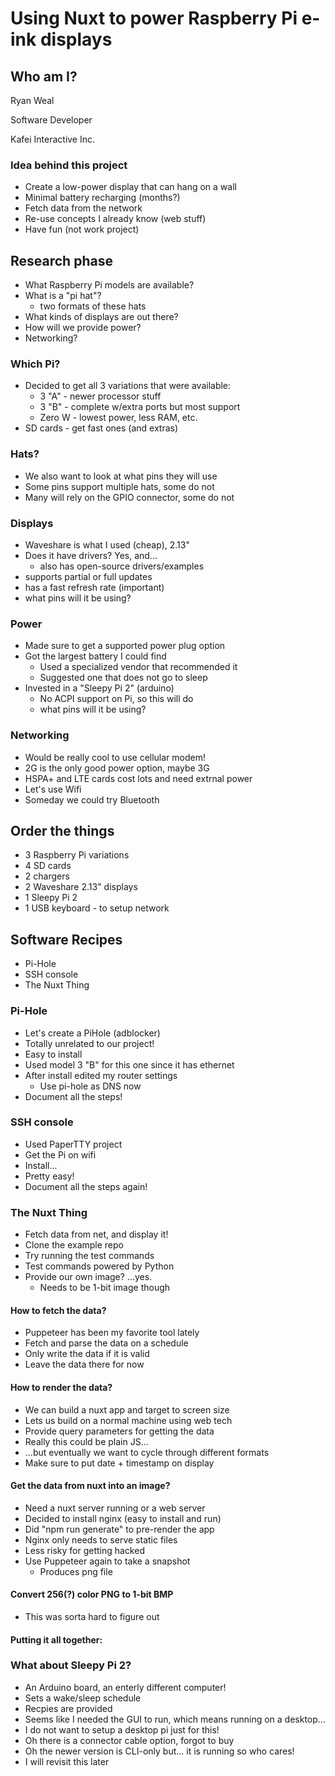 # Using Nuxt to power Raspberry Pi e-ink displays



## Who am I?

Ryan Weal

Software Developer

Kafei Interactive Inc.



### Idea behind this project

- Create a low-power display that can hang on a wall
- Minimal battery recharging (months?)
- Fetch data from the network
- Re-use concepts I already know (web stuff)
- Have fun (not work project)



## Research phase

- What Raspberry Pi models are available?
- What is a "pi hat"?
  - two formats of these hats
- What kinds of displays are out there?
- How will we provide power?
- Networking?



### Which Pi?

- Decided to get all 3 variations that were available:
  - 3 "A" - newer processor stuff
  - 3 "B" - complete w/extra ports but most support
  - Zero W - lowest power, less RAM, etc.
- SD cards - get fast ones (and extras)



### Hats?

- We also want to look at what pins they will use
- Some pins support multiple hats, some do not
- Many will rely on the GPIO connector, some do not



### Displays

- Waveshare is what I used (cheap), 2.13"
- Does it have drivers? Yes, and...
  - also has open-source drivers/examples
- supports partial or full updates
- has a fast refresh rate (important)
- what pins will it be using?



### Power

- Made sure to get a supported power plug option
- Got the largest battery I could find
  - Used a specialized vendor that recommended it
  - Suggested one that does not go to sleep
- Invested in a "Sleepy Pi 2" (arduino)
  - No ACPI support on Pi, so this will do
  - what pins will it be using?



### Networking

- Would be really cool to use cellular modem!
- 2G is the only good power option, maybe 3G
- HSPA+ and LTE cards cost lots and need extrnal power
- Let's use Wifi
- Someday we could try Bluetooth



## Order the things

- 3 Raspberry Pi variations
- 4 SD cards
- 2 chargers
- 2 Waveshare 2.13" displays
- 1 Sleepy Pi 2
- 1 USB keyboard - to setup network



## Software Recipes

- Pi-Hole
- SSH console
- The Nuxt Thing



### Pi-Hole

- Let's create a PiHole (adblocker)
- Totally unrelated to our project!
- Easy to install
- Used model 3 "B" for this one since it has ethernet
- After install edited my router settings
  - Use pi-hole as DNS now
- Document all the steps!



### SSH console

- Used PaperTTY project
- Get the Pi on wifi
- Install...
- Pretty easy!
- Document all the steps again!



### The Nuxt Thing

- Fetch data from net, and display it!
- Clone the example repo
- Try running the test commands
- Test commands powered by Python
- Provide our own image? ...yes.
  - Needs to be 1-bit image though



#### How to fetch the data?

- Puppeteer has been my favorite tool lately
- Fetch and parse the data on a schedule
- Only write the data if it is valid
- Leave the data there for now



#### How to render the data?

- We can build a nuxt app and target to screen size
- Lets us build on a normal machine using web tech
- Provide query parameters for getting the data
- Really this could be plain JS...
- ...but eventually we want to cycle through different formats
- Make sure to put date + timestamp on display



#### Get the data from nuxt into an image?

- Need a nuxt server running or a web server
- Decided to install nginx (easy to install and run)
- Did "npm run generate" to pre-render the app
- Nginx only needs to serve static files
- Less risky for getting hacked
- Use Puppeteer again to take a snapshot
  - Produces png file



#### Convert 256(?) color PNG to 1-bit BMP

- This was sorta hard to figure out



#### Putting it all together:



### What about Sleepy Pi 2?

- An Arduino board, an enterly different computer!
- Sets a wake/sleep schedule
- Recpies are provided
- Seems like I needed the GUI to run, which means running on a desktop...
- I do not want to setup a desktop pi just for this!
- Oh there is a connector cable option, forgot to buy
- Oh the newer version is CLI-only but... it is running so who cares!
- I will revisit this later